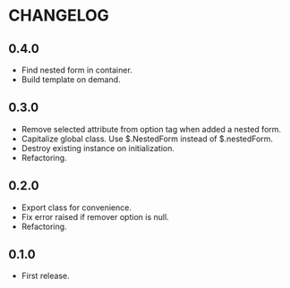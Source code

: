 # CHANGELOG

## 0.4.0

* Find nested form in container.
* Build template on demand.

## 0.3.0

* Remove selected attribute from option tag when added a nested form.
* Capitalize global class. Use $.NestedForm instead of $.nestedForm.
* Destroy existing instance on initialization.
* Refactoring.

## 0.2.0

* Export class for convenience.
* Fix error raised if remover option is null.
* Refactoring.

## 0.1.0

* First release.
